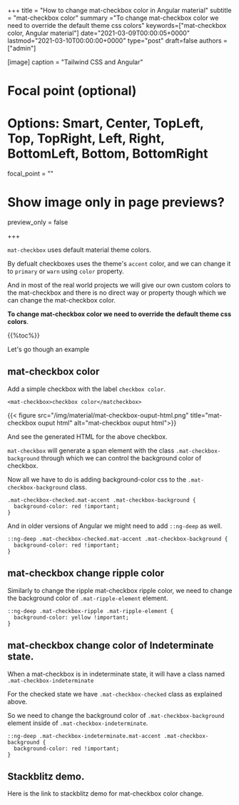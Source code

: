 +++
title = "How to change mat-checkbox color in Angular material"
subtitle = "mat-checkbox color"
summary ="To change mat-checkbox color we need to override the default theme css colors"
keywords=["mat-checkbox color, Angular material"]
date="2021-03-09T00:00:05+0000"
lastmod="2021-03-10T00:00:00+0000"
type="post"
draft=false
authors = ["admin"]

[image]
  caption = "Tailwind CSS and Angular"

  # Focal point (optional)
  # Options: Smart, Center, TopLeft, Top, TopRight, Left, Right, BottomLeft, Bottom, BottomRight
  focal_point = ""

  # Show image only in page previews?
  preview_only = false

+++

`mat-checkbox` uses default material theme colors. 

By defualt checkboxes uses the theme's `accent` color, and we can change it to `primary` or `warn` using `color` property.

And in most of the real world projects we will give our own custom colors to the mat-checkbox and there is no direct way or property though which we can change the mat-checkbox color.

**To change mat-checkbox color we need to override the default theme css colors**. 

{{%toc%}}

Let's go though an example 

## mat-checkbox color

Add a simple checkbox with the label `checkbox color`.

```
<mat-checkbox>checkbox color</matcheckbox>
```

{{< figure src="/img/material/mat-checkbox-ouput-html.png" title="mat-checkbox ouput html" alt="mat-checkbox ouput html">}}

And see the generated HTML for the above checkbox.

`mat-checkbox` will generate a span element with the class `.mat-checkbox-background` through which we can control the background color of checkbox.

Now all we have to do is adding background-color css to the  `.mat-checkbox-background` class.

```
.mat-checkbox-checked.mat-accent .mat-checkbox-background {
  background-color: red !important;
}
```

And in older versions of Angular we might need to add `::ng-deep` as well.

```
::ng-deep .mat-checkbox-checked.mat-accent .mat-checkbox-background {
  background-color: red !important;
}
```

## mat-checkbox change ripple color

Similarly to change the ripple mat-checkbox ripple color, we need to change the background color of `.mat-ripple-element` element.

```
::ng-deep .mat-checkbox-ripple .mat-ripple-element {
  background-color: yellow !important;
}
```

## mat-checkbox change color of Indeterminate state.

When a mat-checkbox is in indeterminate state, it will have a class named `.mat-checkbox-indeterminate`

For the checked state we have `.mat-checkbox-checked` class as explained above.

So we need to change the background color of `.mat-checkbox-background` element inside of `.mat-checkbox-indeterminate`.

```
::ng-deep .mat-checkbox-indeterminate.mat-accent .mat-checkbox-background {
  background-color: red !important;
}
```

## Stackblitz demo.

Here is the link to stackblitz demo for mat-checkbox color change.




